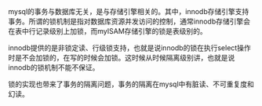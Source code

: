 mysql的事务与数据库无关，是与存储引擎相关的。其中，innodb存储引擎支持事务。所谓的锁机制是指对数据库资源并发访问的控制，通常innodb存储引擎会在表中行记录级别上加锁，而myISAM存储引擎的锁是表级别的。

innodb提供的是非锁定读、行级锁支持，也就是说innodb的锁在执行select操作时是不会加锁的，在写的时候会加锁。这时候从时候隔离级别讲，也就是说innodb的锁机制不能不保证。

锁的实现也带来了事务的隔离问题，事务的隔离在mysql中有脏读、不可重复度和幻读。

